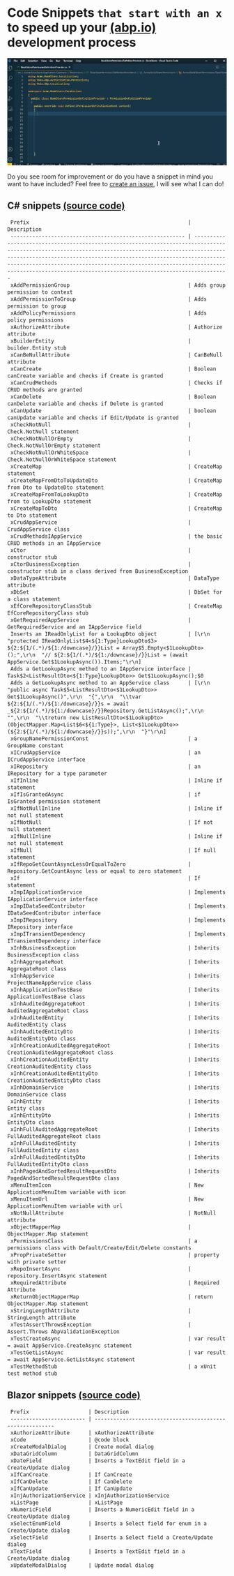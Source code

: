# Code Snippets `that start with an x` to speed up your [(abp.io)](https://abp.io/) development process

![ABPx in Action!](images/abpx_in_action.gif "ABPx - Code snippets that start with an 'x' - in Action!")

Do you see room for improvement or do you have a snippet in mind you want to have included? Feel free to [create an issue](https://github.com/bartvanhoey/ABPx/issues/new), I will see what I can do!

## C# snippets [(source code)](https://github.com/bartvanhoey/ABPx/blob/master/snippets/csharp.json)

     Prefix                                                   | Description                                                                                                                                                                                                                                                                                                                                                              
     -------------------------------------------------------- | ------------------------------------------------------------------------------------------------------------------------------------------------------------------------------------------------------------------------------------------------------------------------------------------------------------------------------------------------------------------------- 
     xAddPermissionGroup                                      | Adds group permission to context                                                                                                                                                                                                                                                                                                                                         
     xAddPermissionToGroup                                    | Adds permission to group                                                                                                                                                                                                                                                                                                                                                 
     xAddPolicyPermissions                                    | Adds policy permissions                                                                                                                                                                                                                                                                                                                                                  
     xAuthorizeAttribute                                      | Authorize attribute                                                                                                                                                                                                                                                                                                                                                      
     xBuilderEntity                                           | builder.Entity stub                                                                                                                                                                                                                                                                                                                                                      
     xCanBeNullAttribute                                      | CanBeNull attribute                                                                                                                                                                                                                                                                                                                                                      
     xCanCreate                                               | Boolean canCreate variable and checks if Create is granted                                                                                                                                                                                                                                                                                                               
     xCanCrudMethods                                          | Checks if CRUD methods are granted                                                                                                                                                                                                                                                                                                                                       
     xCanDelete                                               | Boolean canDelete variable and checks if Delete is granted                                                                                                                                                                                                                                                                                                               
     xCanUpdate                                               | boolean canUpdate variable and checks if Edit/Update is granted                                                                                                                                                                                                                                                                                                          
     xCheckNotNull                                            | Check.NotNull statement                                                                                                                                                                                                                                                                                                                                                  
     xCheckNotNullOrEmpty                                     | Check.NotNullOrEmpty statement                                                                                                                                                                                                                                                                                                                                           
     xCheckNotNullOrWhiteSpace                                | Check.NotNullOrWhiteSpace statement                                                                                                                                                                                                                                                                                                                                      
     xCreateMap                                               | CreateMap statement                                                                                                                                                                                                                                                                                                                                                      
     xCreateMapFromDtoToUpdateDto                             | CreateMap from Dto to UpdateDto statement                                                                                                                                                                                                                                                                                                                                
     xCreateMapFromToLookupDto                                | CreateMap from to LookupDto statement                                                                                                                                                                                                                                                                                                                                    
     xCreateMapToDto                                          | CreateMap to Dto statement                                                                                                                                                                                                                                                                                                                                               
     xCrudAppService                                          | CrudAppService class                                                                                                                                                                                                                                                                                                                                                     
     xCrudMethodsIAppService                                  | the basic CRUD methods in an IAppService                                                                                                                                                                                                                                                                                                                                 
     xCtor                                                    | constructor stub                                                                                                                                                                                                                                                                                                                                                         
     xCtorBusinessException                                   | constructor stub in a class derived from BusinessException                                                                                                                                                                                                                                                                                                               
     xDataTypeAttribute                                       | DataType attribute                                                                                                                                                                                                                                                                                                                                                       
     xDbSet                                                   | DbSet for a class statement                                                                                                                                                                                                                                                                                                                                              
     xEfCoreRepositoryClassStub                               | CreateMap EfCoreRepositoryClass stub                                                                                                                                                                                                                                                                                                                                     
     xGetRequiredAppService                                   | GetRequiredService and an IAppService field                                                                                                                                                                                                                                                                                                                              
     Inserts an IReadOnlyList for a LookupDto object          | [\r\n  "protected IReadOnlyList$4<${1:Type}LookupDto$3> ${2:${1/(.*)/${1:/downcase}/}}List = Array$5.Empty<$1LookupDto>();",\r\n  "// ${2:${1/(.*)/${1:/downcase}/}}List = (await AppService.Get$1LookupAsync()).Items;"\r\n]                                                                                                                                            
     Adds a GetLookupAsync method to an IAppService interface | Task$2<ListResultDto<${1:Type}LookupDto>> Get$1LookupAsync();$0                                                                                                                                                                                                                                                                                                          
     Adds a GetLookupAsync method to an AppService class      | [\r\n  "public async Task$5<ListResultDto<$1LookupDto>> Get$1LookupAsync()",\r\n  "{",\r\n  "\\tvar ${2:${1/(.*)/${1:/downcase}/}}s = await _${2:${1/(.*)/${1:/downcase}/}}Repository.GetListAsync();",\r\n  "",\r\n  "\\treturn new ListResultDto<$1LookupDto>(ObjectMapper.Map<List$6<${1:Type}>, List<$1LookupDto>>(${2:${1/(.*)/${1:/downcase}/}}s));",\r\n  "}"\r\n]
     xGroupNamePermissionConst                                | a GroupName constant                                                                                                                                                                                                                                                                                                                                                     
     xICrudAppService                                         | an ICrudAppService interface                                                                                                                                                                                                                                                                                                                                             
     xIRepository                                             | an IRepository for a type parameter                                                                                                                                                                                                                                                                                                                                      
     xIfInline                                                | Inline if statement                                                                                                                                                                                                                                                                                                                                                      
     xIfIsGrantedAsync                                        | if IsGranted permission statement                                                                                                                                                                                                                                                                                                                                        
     xIfNotNullInline                                         | Inline if not null statement                                                                                                                                                                                                                                                                                                                                             
     xIfNotNull                                               | If not null statement                                                                                                                                                                                                                                                                                                                                                    
     xIfNullInline                                            | Inline if not null statement                                                                                                                                                                                                                                                                                                                                             
     xIfNull                                                  | If null statement                                                                                                                                                                                                                                                                                                                                                        
     xIfRepoGetCountAsyncLessOrEqualToZero                    | Repository.GetCountAsync less or equal to zero statement                                                                                                                                                                                                                                                                                                                 
     xIf                                                      | If statement                                                                                                                                                                                                                                                                                                                                                             
     xImpIApplicationService                                  | Implements IApplicationService interface                                                                                                                                                                                                                                                                                                                                 
     xImpIDataSeedContributor                                 | Implements IDataSeedContributor interface                                                                                                                                                                                                                                                                                                                                
     xImpIRepository                                          | Implements IRepository interface                                                                                                                                                                                                                                                                                                                                         
     xImpITransientDependency                                 | Implements ITransientDependency interface                                                                                                                                                                                                                                                                                                                                
     xInhBusinessException                                    | Inherits BusinessException class                                                                                                                                                                                                                                                                                                                                         
     xInhAggregateRoot                                        | Inherits AggregateRoot class                                                                                                                                                                                                                                                                                                                                             
     xInhAppService                                           | Inherits ProjectNameAppService class                                                                                                                                                                                                                                                                                                                                     
     xInhApplicationTestBase                                  | Inherits ApplicationTestBase class                                                                                                                                                                                                                                                                                                                                       
     xInhAuditedAggregateRoot                                 | Inherits AuditedAggregateRoot class                                                                                                                                                                                                                                                                                                                                      
     xInhAuditedEntity                                        | Inherits AuditedEntity class                                                                                                                                                                                                                                                                                                                                             
     xInhAuditedEntityDto                                     | Inherits AuditedEntityDto class                                                                                                                                                                                                                                                                                                                                          
     xInhCreationAuditedAggregateRoot                         | Inherits CreationAuditedAggregateRoot class                                                                                                                                                                                                                                                                                                                              
     xInhCreationAuditedEntity                                | Inherits CreationAuditedEntity class                                                                                                                                                                                                                                                                                                                                     
     xInhCreationAuditedEntityDto                             | Inherits CreationAuditedEntityDto class                                                                                                                                                                                                                                                                                                                                  
     xInhDomainService                                        | Inherits DomainService class                                                                                                                                                                                                                                                                                                                                             
     xInhEntity                                               | Inherits Entity class                                                                                                                                                                                                                                                                                                                                                    
     xInhEntityDto                                            | Inherits EntityDto class                                                                                                                                                                                                                                                                                                                                                 
     xInhFullAuditedAggregateRoot                             | Inherits FullAuditedAggregateRoot class                                                                                                                                                                                                                                                                                                                                  
     xInhFullAuditedEntity                                    | Inherits FullAuditedEntity class                                                                                                                                                                                                                                                                                                                                         
     xInhFullAuditedEntityDto                                 | Inherits FullAuditedEntityDto class                                                                                                                                                                                                                                                                                                                                      
     xInhPagedAndSortedResultRequestDto                       | Inherits PagedAndSortedResultRequestDto class                                                                                                                                                                                                                                                                                                                            
     xMenuItemIcon                                            | New ApplicationMenuItem variable with icon                                                                                                                                                                                                                                                                                                                               
     xMenuItemUrl                                             | New ApplicationMenuItem variable with url                                                                                                                                                                                                                                                                                                                                
     xNotNullAttribute                                        | NotNull attribute                                                                                                                                                                                                                                                                                                                                                        
     xObjectMapperMap                                         | ObjectMapper.Map statement                                                                                                                                                                                                                                                                                                                                               
     xPermissionsClass                                        | a permissions class with Default/Create/Edit/Delete constants                                                                                                                                                                                                                                                                                                            
     xPropPrivateSetter                                       | property with private setter                                                                                                                                                                                                                                                                                                                                             
     xRepoInsertAsync                                         | repository.InsertAsync statement                                                                                                                                                                                                                                                                                                                                         
     xRequiredAttribute                                       | Required Attribute                                                                                                                                                                                                                                                                                                                                                       
     xReturnObjectMapperMap                                   | return ObjectMapper.Map statement                                                                                                                                                                                                                                                                                                                                        
     xStringLengthAttribute                                   | StringLength attribute                                                                                                                                                                                                                                                                                                                                                   
     xTestAssertThrowsException                               | Assert.Throws AbpValidationException                                                                                                                                                                                                                                                                                                                                     
     xTestCreateAsync                                         | var result = await AppService.CreateAsync statement                                                                                                                                                                                                                                                                                                                      
     xTestGetListAsync                                        | var result = await AppService.GetListAsync statement                                                                                                                                                                                                                                                                                                                     
     xTestMethodStub                                          | a xUnit test method stub                                                                                                                                                                                                                                                                                                                                                 

## Blazor snippets [(source code)](https://github.com/bartvanhoey/ABPx/blob/master/snippets/razor.json)

     Prefix                   | Description                                              
     ------------------------ | --------------------------------------------------------- 
     xAuthorizeAttribute      | xAuthorizeAttribute                                      
     xCode                    | @code block                                              
     xCreateModalDialog       | Create modal dialog                                      
     xDataGridColumn          | DataGridColumn                                           
     xDateField               | Inserts a TextEdit field in a Create/Update dialog       
     xIfCanCreate             | If CanCreate                                             
     xIfCanDelete             | If CanDelete                                             
     xIfCanUpdate             | If CanUpdate                                             
     xInjAuthorizationService | xInjAuthorizationService                                 
     xListPage                | xListPage                                                
     xNumericField            | Inserts a NumericEdit field in a Create/Update dialog    
     xSelectEnumField         | Inserts a Select field for enum in a Create/Update dialog
     xSelectField             | Inserts a Select field a Create/Update dialog            
     xTextField               | Inserts a TextEdit field in a Create/Update dialog       
     xUpdateModalDialog       | Update modal dialog                                      


